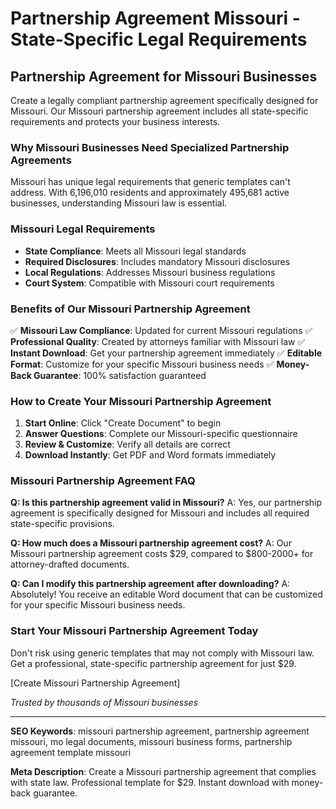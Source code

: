 # Partnership Agreement Missouri - State-Specific Legal Requirements

## Partnership Agreement for Missouri Businesses

Create a legally compliant partnership agreement specifically designed for Missouri. Our Missouri partnership agreement includes all state-specific requirements and protects your business interests.

### Why Missouri Businesses Need Specialized Partnership Agreements

Missouri has unique legal requirements that generic templates can't address. With 6,196,010 residents and approximately 495,681 active businesses, understanding Missouri law is essential.

### Missouri Legal Requirements

- **State Compliance**: Meets all Missouri legal standards
- **Required Disclosures**: Includes mandatory Missouri disclosures
- **Local Regulations**: Addresses Missouri business regulations
- **Court System**: Compatible with Missouri court requirements

### Benefits of Our Missouri Partnership Agreement

✅ **Missouri Law Compliance**: Updated for current Missouri regulations
✅ **Professional Quality**: Created by attorneys familiar with Missouri law
✅ **Instant Download**: Get your partnership agreement immediately
✅ **Editable Format**: Customize for your specific Missouri business needs
✅ **Money-Back Guarantee**: 100% satisfaction guaranteed

### How to Create Your Missouri Partnership Agreement

1. **Start Online**: Click "Create Document" to begin
2. **Answer Questions**: Complete our Missouri-specific questionnaire
3. **Review & Customize**: Verify all details are correct
4. **Download Instantly**: Get PDF and Word formats immediately

### Missouri Partnership Agreement FAQ

**Q: Is this partnership agreement valid in Missouri?**
A: Yes, our partnership agreement is specifically designed for Missouri and includes all required state-specific provisions.

**Q: How much does a Missouri partnership agreement cost?**
A: Our Missouri partnership agreement costs $29, compared to $800-2000+ for attorney-drafted documents.

**Q: Can I modify this partnership agreement after downloading?**
A: Absolutely! You receive an editable Word document that can be customized for your specific Missouri business needs.

### Start Your Missouri Partnership Agreement Today

Don't risk using generic templates that may not comply with Missouri law. Get a professional, state-specific partnership agreement for just $29.

[Create Missouri Partnership Agreement]

*Trusted by thousands of Missouri businesses*

---

**SEO Keywords**: missouri partnership agreement, partnership agreement missouri, mo legal documents, missouri business forms, partnership agreement template missouri

**Meta Description**: Create a Missouri partnership agreement that complies with state law. Professional template for $29. Instant download with money-back guarantee.
